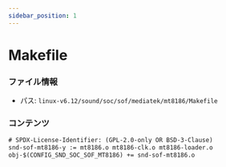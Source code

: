 ```yaml
---
sidebar_position: 1
---
```

# Makefile

### ファイル情報

- パス: `linux-v6.12/sound/soc/sof/mediatek/mt8186/Makefile`

### コンテンツ

```txt
# SPDX-License-Identifier: (GPL-2.0-only OR BSD-3-Clause)
snd-sof-mt8186-y := mt8186.o mt8186-clk.o mt8186-loader.o
obj-$(CONFIG_SND_SOC_SOF_MT8186) += snd-sof-mt8186.o


```
